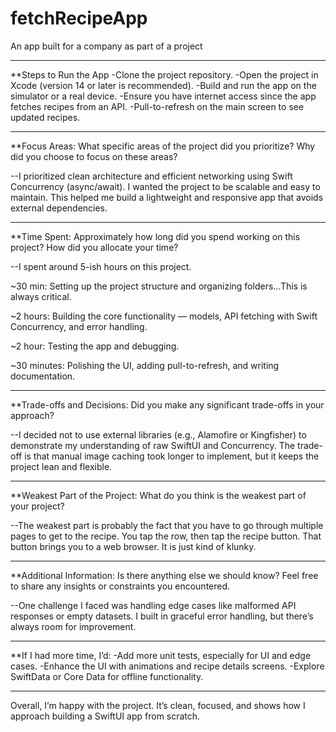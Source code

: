 # fetchRecipeApp
An app built for a company as part of a project

----------------------------------
**Steps to Run the App
-Clone the project repository.
-Open the project in Xcode (version 14 or later is recommended).
-Build and run the app on the simulator or a real device.
-Ensure you have internet access since the app fetches recipes from an API.
-Pull-to-refresh on the main screen to see updated recipes.

----------------------------------
**Focus Areas: What specific areas of the project did you prioritize? Why did you choose to focus on these areas?

--I prioritized clean architecture and efficient networking using Swift Concurrency (async/await). I wanted the project to be scalable and easy to maintain. This helped me build a lightweight and responsive app that avoids external dependencies.

----------------------------------
**Time Spent: Approximately how long did you spend working on this project? How did you allocate your time?

--I spent around 5-ish hours on this project.

~30 min: Setting up the project structure and organizing folders...This is always critical. 

~2 hours: Building the core functionality — models, API fetching with Swift Concurrency, and error handling.

~2 hour: Testing the app and debugging.

~30 minutes: Polishing the UI, adding pull-to-refresh, and writing documentation.

----------------------------------
**Trade-offs and Decisions: Did you make any significant trade-offs in your approach?

--I decided not to use external libraries (e.g., Alamofire or Kingfisher) to demonstrate my understanding of raw SwiftUI and Concurrency. The trade-off is that manual image caching took longer to implement, but it keeps the project lean and flexible.

----------------------------------
**Weakest Part of the Project: What do you think is the weakest part of your project?

--The weakest part is probably the fact that you have to go through multiple pages to get to the recipe. You tap the row, then tap the recipe button. That button brings you to a web browser. It is just kind of klunky. 

----------------------------------
**Additional Information: Is there anything else we should know? Feel free to share any insights or constraints you encountered.

--One challenge I faced was handling edge cases like malformed API responses or empty datasets. I built in graceful error handling, but there’s always room for improvement.

----------------------------------
**If I had more time, I’d:
-Add more unit tests, especially for UI and edge cases.
-Enhance the UI with animations and recipe details screens.
-Explore SwiftData or Core Data for offline functionality.

----------------------------------
Overall, I’m happy with the project. It’s clean, focused, and shows how I approach building a SwiftUI app from scratch.
